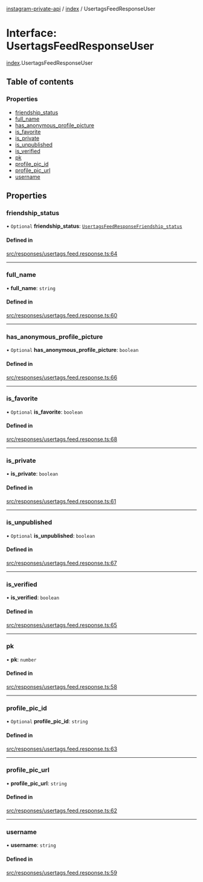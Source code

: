 [instagram-private-api](../../README.md) / [index](../../modules/index.md) / UsertagsFeedResponseUser

# Interface: UsertagsFeedResponseUser

[index](../../modules/index.md).UsertagsFeedResponseUser

## Table of contents

### Properties

- [friendship\_status](UsertagsFeedResponseUser.md#friendship_status)
- [full\_name](UsertagsFeedResponseUser.md#full_name)
- [has\_anonymous\_profile\_picture](UsertagsFeedResponseUser.md#has_anonymous_profile_picture)
- [is\_favorite](UsertagsFeedResponseUser.md#is_favorite)
- [is\_private](UsertagsFeedResponseUser.md#is_private)
- [is\_unpublished](UsertagsFeedResponseUser.md#is_unpublished)
- [is\_verified](UsertagsFeedResponseUser.md#is_verified)
- [pk](UsertagsFeedResponseUser.md#pk)
- [profile\_pic\_id](UsertagsFeedResponseUser.md#profile_pic_id)
- [profile\_pic\_url](UsertagsFeedResponseUser.md#profile_pic_url)
- [username](UsertagsFeedResponseUser.md#username)

## Properties

### friendship\_status

• `Optional` **friendship\_status**: [`UsertagsFeedResponseFriendship_status`](UsertagsFeedResponseFriendship_status.md)

#### Defined in

[src/responses/usertags.feed.response.ts:64](https://github.com/Nerixyz/instagram-private-api/blob/0e0721c/src/responses/usertags.feed.response.ts#L64)

___

### full\_name

• **full\_name**: `string`

#### Defined in

[src/responses/usertags.feed.response.ts:60](https://github.com/Nerixyz/instagram-private-api/blob/0e0721c/src/responses/usertags.feed.response.ts#L60)

___

### has\_anonymous\_profile\_picture

• `Optional` **has\_anonymous\_profile\_picture**: `boolean`

#### Defined in

[src/responses/usertags.feed.response.ts:66](https://github.com/Nerixyz/instagram-private-api/blob/0e0721c/src/responses/usertags.feed.response.ts#L66)

___

### is\_favorite

• `Optional` **is\_favorite**: `boolean`

#### Defined in

[src/responses/usertags.feed.response.ts:68](https://github.com/Nerixyz/instagram-private-api/blob/0e0721c/src/responses/usertags.feed.response.ts#L68)

___

### is\_private

• **is\_private**: `boolean`

#### Defined in

[src/responses/usertags.feed.response.ts:61](https://github.com/Nerixyz/instagram-private-api/blob/0e0721c/src/responses/usertags.feed.response.ts#L61)

___

### is\_unpublished

• `Optional` **is\_unpublished**: `boolean`

#### Defined in

[src/responses/usertags.feed.response.ts:67](https://github.com/Nerixyz/instagram-private-api/blob/0e0721c/src/responses/usertags.feed.response.ts#L67)

___

### is\_verified

• **is\_verified**: `boolean`

#### Defined in

[src/responses/usertags.feed.response.ts:65](https://github.com/Nerixyz/instagram-private-api/blob/0e0721c/src/responses/usertags.feed.response.ts#L65)

___

### pk

• **pk**: `number`

#### Defined in

[src/responses/usertags.feed.response.ts:58](https://github.com/Nerixyz/instagram-private-api/blob/0e0721c/src/responses/usertags.feed.response.ts#L58)

___

### profile\_pic\_id

• `Optional` **profile\_pic\_id**: `string`

#### Defined in

[src/responses/usertags.feed.response.ts:63](https://github.com/Nerixyz/instagram-private-api/blob/0e0721c/src/responses/usertags.feed.response.ts#L63)

___

### profile\_pic\_url

• **profile\_pic\_url**: `string`

#### Defined in

[src/responses/usertags.feed.response.ts:62](https://github.com/Nerixyz/instagram-private-api/blob/0e0721c/src/responses/usertags.feed.response.ts#L62)

___

### username

• **username**: `string`

#### Defined in

[src/responses/usertags.feed.response.ts:59](https://github.com/Nerixyz/instagram-private-api/blob/0e0721c/src/responses/usertags.feed.response.ts#L59)
